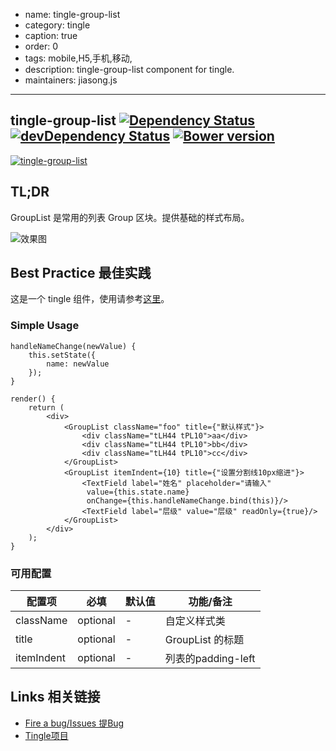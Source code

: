 - name: tingle-group-list
- category: tingle
- caption: true
- order: 0
- tags: mobile,H5,手机,移动,
- description: tingle-group-list component for tingle.
- maintainers: jiasong.js

---

## tingle-group-list [![Dependency Status](http://img.shields.io/david/tinglejs/tingle-group-list.svg?style=flat-square)](https://david-dm.org/tinglejs/tingle-group-list) [![devDependency Status](http://img.shields.io/david/dev/tinglejs/tingle-group-list.svg?style=flat-square)](https://david-dm.org/tinglejs/tingle-group-list#info=devDependencies) [![Bower version](https://badge.fury.io/bo/tingle-group-list.svg)](http://badge.fury.io/bo/tingle-group-list)

[![tingle-group-list](https://nodei.co/npm/tingle-group-list.png)](https://npmjs.org/package/tingle-group-list)

## TL;DR

GroupList 是常用的列表 Group 区块。提供基础的样式布局。

![效果图](http://aligitlab.oss-cn-hangzhou-zmf.aliyuncs.com/uploads/alinwmobile/tingle/1e5d0ac94f/image.png)

## Best Practice 最佳实践

这是一个 tingle 组件，使用请参考[这里](http://gitlab.alibaba-inc.com/alinwmobile/tingle/tree/master)。

### Simple Usage

```
handleNameChange(newValue) {
    this.setState({
        name: newValue
    });
}

render() {
    return (
        <div>
            <GroupList className="foo" title={"默认样式"}>
                <div className="tLH44 tPL10">aa</div>
                <div className="tLH44 tPL10">bb</div>
                <div className="tLH44 tPL10">cc</div>
            </GroupList>
            <GroupList itemIndent={10} title={"设置分割线10px缩进"}>
                <TextField label="姓名" placeholder="请输入"
                 value={this.state.name}
                 onChange={this.handleNameChange.bind(this)}/>
                <TextField label="层级" value="层级" readOnly={true}/>
            </GroupList>
        </div>
    );
}
```

### 可用配置

| 配置项 | 必填 | 默认值 | 功能/备注 |
|---|----|---|----|
|className|optional|-|自定义样式类|
|title|optional|-|GroupList 的标题|
|itemIndent|optional|-| 列表的padding-left |

## Links 相关链接

- [Fire a bug/Issues 提Bug](http://gitlab.alibaba-inc.com/alinwmobile/tingle-group-list/issues)
- [Tingle项目](http://gitlab.alibaba-inc.com/alinwmobile/tingle/tree/master)
